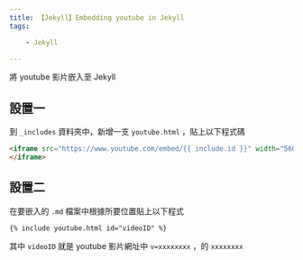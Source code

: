 ```yaml
---
title: 【Jekyll】Embedding youtube in Jekyll
tags:

    - Jekyll

---
```

將 youtube 影片嵌入至 Jekyll

## 設置一

到 `_includes` 資料夾中，新增一支 `youtube.html` ，貼上以下程式碼

``` html
<iframe src="https://www.youtube.com/embed/{{ include.id }}" width="560" height="315" frameborder="0" allowfullscreen>
</iframe>
```

## 設置二

在要嵌入的 `.md` 檔案中根據所要位置貼上以下程式

```
{% include youtube.html id="videoID" %}
```

其中 `videoID` 就是 youtube 影片網址中 `v=xxxxxxxx` ，的 `xxxxxxxx`
